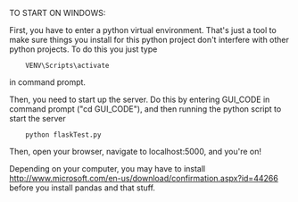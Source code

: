 TO START ON WINDOWS:

First, you have to enter a python virtual environment. That's just a tool
to make sure things you install for this python project don't interfere with
other python projects. To do this you just type 

		VENV\Scripts\activate

in command prompt.

Then, you need to start up the server. Do this by entering GUI_CODE in command prompt ("cd GUI_CODE"), and then running the python script to start the server

		python flaskTest.py 

Then, open your browser, navigate to localhost:5000, and you're on!

Depending on your computer, you may have to install http://www.microsoft.com/en-us/download/confirmation.aspx?id=44266 before you install pandas and that stuff.
